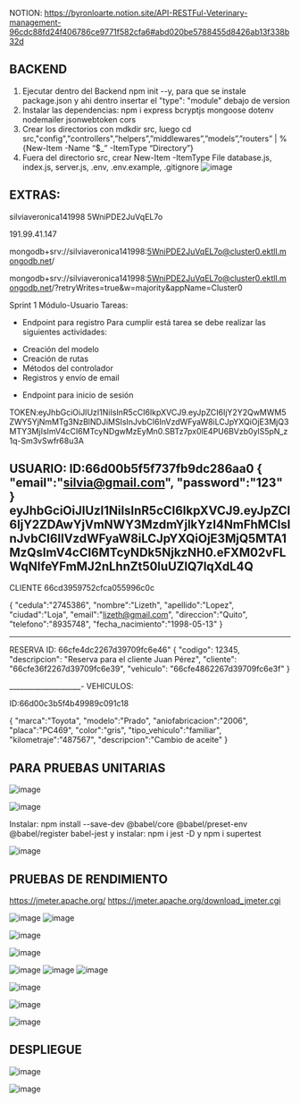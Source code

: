 NOTION: https://byronloarte.notion.site/API-RESTFul-Veterinary-management-96cdc88fd24f406786ce9771f582cfa6#abd020be5788455d8426ab13f338b32d

## BACKEND
1) Ejecutar dentro del Backend npm init --y, para que se instale package.json y ahi dentro insertar el "type": "module" debajo de version
2) Instalar las dependencias: npm i express bcryptjs mongoose dotenv nodemailer jsonwebtoken cors
3) Crear los directorios con mdkdir src, luego cd src,"config","controllers",”helpers”,”middlewares”,”models”,”routers” | %{New-Item -Name “$_” -ItemType “Directory”}
4) Fuera del directorio src, crear New-Item -ItemType File database.js, index.js, server.js, .env, .env.example, .gitignore
   ![image](https://github.com/user-attachments/assets/61ccf1f7-6489-42e4-86fa-9d5dd768c018)



## EXTRAS:
silviaveronica141998
5WniPDE2JuVqEL7o

191.99.41.147

mongodb+srv://silviaveronica141998:5WniPDE2JuVqEL7o@cluster0.ektll.mongodb.net/

mongodb+srv://silviaveronica141998:5WniPDE2JuVqEL7o@cluster0.ektll.mongodb.net/?retryWrites=true&w=majority&appName=Cluster0


Sprint 1 Módulo-Usuario
Tareas:
* Endpoint para registro
Para cumplir está tarea se debe realizar las siguientes actividades:
- Creación del modelo
- Creación de rutas
- Métodos del controlador
- Registros y envío de email


* Endpoint para inicio de sesión


TOKEN:eyJhbGciOiJIUzI1NiIsInR5cCI6IkpXVCJ9.eyJpZCI6IjY2Y2QwMWM5ZWY5YjNmMTg3NzBlNDJiMSIsInJvbCI6InVzdWFyaW8iLCJpYXQiOjE3MjQ3MTY3MjIsImV4cCI6MTcyNDgwMzEyMn0.SBTz7px0lE4PU6BVzb0ylS5pN_z1q-Sm3vSwfr68u3A


USUARIO:
ID:66d00b5f5f737fb9dc286aa0
{
  "email":"silvia@gmail.com",
  "password":"123"
}
eyJhbGciOiJIUzI1NiIsInR5cCI6IkpXVCJ9.eyJpZCI6IjY2ZDAwYjVmNWY3MzdmYjlkYzI4NmFhMCIsInJvbCI6IlVzdWFyaW8iLCJpYXQiOjE3MjQ5MTA1MzQsImV4cCI6MTcyNDk5NjkzNH0.eFXM02vFLWqNIfeYFmMJ2nLhnZt50luUZlQ7lqXdL4Q
------------------------------------------------------------

CLIENTE
66cd3959752cfca055996c0c

{
  "cedula":"2745386",
  "nombre":"Lizeth",
  "apellido":"Lopez",
  "ciudad":"Loja",
  "email":"lizeth@gmail.com",
  "direccion":"Quito",
  "telefono":"8935748",
  "fecha_nacimiento":"1998-05-13"
}

___________________________
RESERVA
ID: 66cfe4dc2267d39709fc6e46"
{
  "codigo": 12345,
  "descripcion": "Reserva para el cliente Juan Pérez",
  "cliente": "66cfe36f2267d39709fc6e39", 
  "vehiculo": "66cfe4862267d39709fc6e3f" 
}

____________________-
VEHICULOS:

ID:66d00c3b5f4b49989c091c18

{
  "marca":"Toyota",
  "modelo":"Prado",
  "aniofabricacion":"2006",
  "placa":"PC469",
  "color":"gris",
  "tipo_vehiculo":"familiar",
  "kilometraje":"487567",
  "descripcion":"Cambio de aceite"
}

## PARA PRUEBAS UNITARIAS
![image](https://github.com/user-attachments/assets/94c02aff-d1ca-4a0d-84e3-a3c6226b0b74)

![image](https://github.com/user-attachments/assets/92557e67-9ac9-463f-9ee6-7066a84ae856)

Instalar: npm install --save-dev @babel/core @babel/preset-env @babel/register babel-jest y instalar: npm i jest -D y npm i supertest

![image](https://github.com/user-attachments/assets/c32ab989-8835-4eb7-816a-7c3212b805e3)

## PRUEBAS DE RENDIMIENTO
https://jmeter.apache.org/
https://jmeter.apache.org/download_jmeter.cgi


![image](https://github.com/user-attachments/assets/1d9b4c8b-7e04-472c-95ee-1769d3cdff80)
![image](https://github.com/user-attachments/assets/104f3bd7-bfbb-473b-b775-5eea67f12568)

![image](https://github.com/user-attachments/assets/91e64ad9-8ab9-4203-8597-9ae997c05f54)

![image](https://github.com/user-attachments/assets/23cd3c52-bc73-4fc4-8880-8dd6d196551b)

![image](https://github.com/user-attachments/assets/f6223ba7-087b-4202-a212-37082fbbe311)
![image](https://github.com/user-attachments/assets/7421de5f-3c64-46ab-b6db-38bc4bef6d8d)
![image](https://github.com/user-attachments/assets/da930159-db24-4aa9-b20c-b19431d1d619)

![image](https://github.com/user-attachments/assets/0129f13f-d989-4160-9aff-37dabfdc89ba)


![image](https://github.com/user-attachments/assets/e07620f3-f0ab-4505-b0f2-8026f0599802)

![image](https://github.com/user-attachments/assets/ef7323d7-5726-4a1a-937b-61271a08ae01)

## DESPLIEGUE

![image](https://github.com/user-attachments/assets/a9ef122a-4c08-463a-9a02-7100c1b2f09b)

![image](https://github.com/user-attachments/assets/8bdf70df-bd2b-4f86-98fd-700831a0744a)






